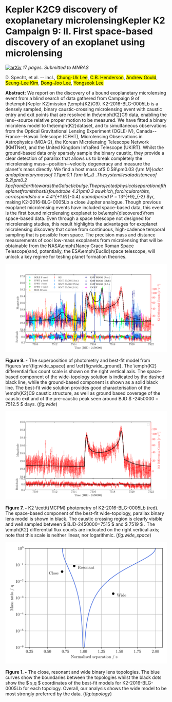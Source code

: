 <div class="macros" style="visibility:hidden;">
$\newcommand{\ensuremath}{}$
$\newcommand{\xspace}{}$
$\newcommand{\object}[1]{\texttt{#1}}$
$\newcommand{\farcs}{{.}''}$
$\newcommand{\farcm}{{.}'}$
$\newcommand{\arcsec}{''}$
$\newcommand{\arcmin}{'}$
$\newcommand{\thebibliography}{\DeclareRobustCommand{\VAN}[3]{##3}\VANthebibliography}$</div>

# Kepler K2C9 discovery of exoplanetary microlensingKepler K2 Campaign 9: II. First space-based discovery of an exoplanet using microlensing

<div id="comments">

 [![arXiv](https://img.shields.io/badge/arXiv-2203.16959-b31b1b.svg)](https://arxiv.org/abs/2203.16959) _17 pages. Submitted to MNRAS_

</div>

<div id="authors">
D. Specht, et al. -- incl., <mark>Chung-Uk Lee</mark>, <mark>C.B. Henderson</mark>, <mark>Andrew Gould</mark>, <mark>Seung-Lee Kim</mark>, <mark>Dong-Joo Lee</mark>, <mark>Yongseok Lee</mark> 
</div>

<div id="abstract">

 **Abstract:** We report on the discovery of a bound exoplanetary microlensing event from a blind search of data gathered from Campaign 9 of the\emph{Kepler K2}mission (\emph{K2}C9). K2-2016-BLG-0005Lb is a densely sampled, binary caustic-crossing microlensing event with caustic entry and exit points that are resolved in the\emph{K2}C9 data, enabling the lens--source relative proper motion to be measured. We have fitted a binary microlens model to the\emph{K2}dataset, and to simultaneous observations from the  Optical Gravitational Lensing Experiment (OGLE-IV), Canada--France--Hawaii Telescope (CFHT), Microlensing Observations in Astrophysics (MOA-2), the Korean Microlensing Telescope Network (KMTNet), and the United Kingdom InfraRed Telescope (UKIRT). Whilst the ground-based data only sparsely sample the binary caustic, they provide a clear detection of parallax that allows us to break completely the microlensing mass--position--velocity degeneracy and measure the planet's mass directly. We find a host mass of$ 0.58\pm0.03  {\rm M}_\odot $and a planetary mass of$ 1.1\pm0.1  {\rm M_J} $. The system lies at a distance of$ 5.2\pm0.2 $kpc from Earth towards the Galactic bulge. The projected physical separation of the planet from its host is found to be$ 4.2\pm0.3 $au which, for circular orbits, corresponds to$ a = 4.4^{+1.9}_{-0.4} $au and period$ P = 13^{+9}_{-2} $yr, making K2-2016-BLG-0005Lb a close Jupiter analogue. Though previous exoplanet microlensing events have included space-based data, this event is the first bound microlensing exoplanet to be\emph{discovered}from space-based data. Even through a space telescope not designed for microlensing studies, this result highlights the advantages for exoplanet microlensing discovery that come from continuous, high-cadence temporal sampling that is possible from space. The precision mass and distance measurements of cool low-mass exoplanets from microlensing that will be obtainable from the NASA\emph{Nancy Grace Roman Space Telescope}and, potentially, the ESA\emph{Euclid}space telescope, will unlock a key regime for testing planet formation theories.

</div>
<div id="div_fig1">

<img src="tmp_2203.16959/fit_joint_17.png" alt="Fig9" width="100%"/>

**Figure 9. -** The superposition of photometry and best-fit model from Figures \ref{fig:wide_space} and \ref{fig:wide_ground}. The \emph{K2} differential flux count scale is shown on the right vertical axis. The space-based component of the wide-topology solution is indicated by the dashed black line, while the ground-based component is shown as a solid black line. The best-fit wide solution provides good characterisation of the \emph{K2}C9 caustic structure, as well as ground based coverage of the caustic exit and of the pre-caustic peak seen around BJD $ -2450000 = 7512.5 $ days. (*fig:wide*)

</div>
<div id="div_fig2">

<img src="tmp_2203.16959/fit_k2_17.png" alt="Fig7" width="100%"/>

**Figure 7. -** K2 \texttt{MCPM} photometry of K2-2016-BLG-0005Lb (red). The space-based component of the best-fit wide-topology, parallax binary lens model is shown in black. The caustic crossing region is clearly visible and well sampled between  $ BJD-2450000=7515 $  and  $ 7519 $ . The \emph{K2} differential flux counts are indicated on the right vertical axis; note that this scale is neither linear, nor logarithmic. (*fig:wide_space*)

</div>
<div id="div_fig3">

<img src="tmp_2203.16959/Topology.png" alt="Fig1" width="100%"/>

**Figure 1. -** The close, resonant and wide binary lens topologies. The blue curves show the boundaries between the topologies whilst the black dots show the  $ s,q $  coordinates of the best-fit models for K2-2016-BLG-0005Lb for each topology. Overall, our analysis shows the wide model to be most strongly preferred by the data. (*fig:topology*)

</div>
